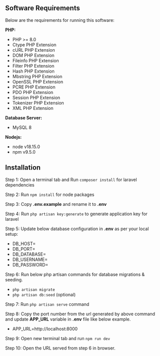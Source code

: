 ## Software Requirements
<p>Below are the requirements for running this software:</p>

<p><strong>PHP:</strong></p>
<p>
    <ul>
        <li>PHP >= 8.0</li>
        <li>Ctype PHP Extension</li>
        <li>cURL PHP Extension</li>
        <li>DOM PHP Extension</li>
        <li>Fileinfo PHP Extension</li>
        <li>Filter PHP Extension</li>
        <li>Hash PHP Extension</li>
        <li>Mbstring PHP Extension</li>
        <li>OpenSSL PHP Extension</li>
        <li>PCRE PHP Extension</li>
        <li>PDO PHP Extension</li>
        <li>Session PHP Extension</li>
        <li>Tokenizer PHP Extension</li>
        <li>XML PHP Extension</li>
    </ul>
</p>

<p><strong>Database Server:</strong></p>
<ul>
    <li>MySQL 8</li>
</ul>

<p><strong>Nodejs:</strong></p>
<p>
    <ul>
        <li>node v18.15.0</li>
        <li>npm v9.5.0</li>
    </ul>
</p>

## Installation
<p>Step 1: Open a terminal tab and Run <code>composer install</code> for laravel dependencies</p>
<p>Step 2: Run <code>npm install</code> for node packages</p>
<p>Step 3: Copy <strong>.env.example</strong> and rename it to <strong>.env</strong></p>
<p>Step 4: Run <code>php artisan key:generate</code> to generate application key for laravel</p>
<p>Step 5: Update below database configuration in <strong>.env</strong> as per your local setup:</p>
<p>
    <ul>
        <li>DB_HOST=</li>
        <li>DB_PORT=</li>
        <li>DB_DATABASE=</li>
        <li>DB_USERNAME=</li>
        <li>DB_PASSWORD=</li>
    </ul>
</p>
<p>Step 6: Run below php artisan commands for database migrations & seeding.</p>
<p>
    <ul>
        <li><code>php artisan migrate</code></li>
        <li><code>php artisan db:seed</code> (optional)</li>
    </ul>
</p>
<p>Step 7: Run <code>php artisan serve</code> command</p>
<p>Step 8: Copy the port number from the url generated by above command and update <strong>APP_URL</strong> variable in <strong>.env</strong> file like below example.</p>
<p>
    <ul>
        <li>APP_URL=http://localhost:8000</li>
    </ul>
</p>

<p>Step 9: Open new terminal tab and run <code>npm run dev</code></p>
<p>Step 10: Open the URL served from step 6 in browser.</p>
